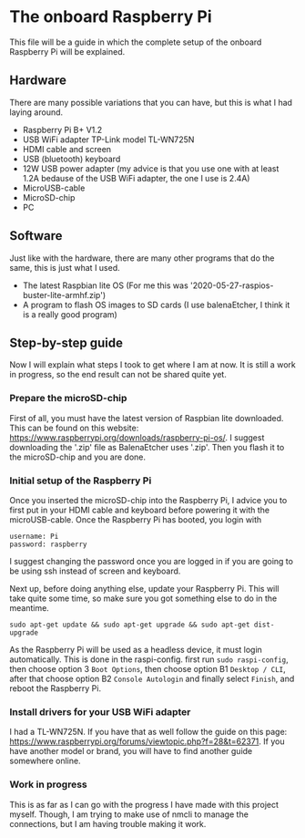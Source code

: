 # The onboard Raspberry Pi
This file will be a guide in which the complete setup of the onboard Raspberry Pi will be explained. 

## Hardware
There are many possible variations that you can have, but this is what I had laying around.
* Raspberry Pi B+ V1.2
* USB WiFi adapter TP-Link model TL-WN725N
* HDMI cable and screen
* USB (bluetooth) keyboard
* 12W USB power adapter (my advice is that you use one with at least 1.2A bedause of the USB WiFi adapter, the one I use is 2.4A)
* MicroUSB-cable
* MicroSD-chip
* PC

## Software
Just like with the hardware, there are many other programs that do the same, this is just what I used.
* The latest Raspbian lite OS (For me this was '2020-05-27-raspios-buster-lite-armhf.zip')
* A program to flash OS images to SD cards (I use balenaEtcher, I think it is a really good program)

## Step-by-step guide
Now I will explain what steps I took to get where I am at now. It is still a work in progress, so the end result can not be shared quite yet.

### Prepare the microSD-chip
First of all, you must have the latest version of Raspbian lite downloaded. This can be found on this website: https://www.raspberrypi.org/downloads/raspberry-pi-os/.
I suggest downloading the '.zip' file as BalenaEtcher uses '.zip'. Then you flash it to the microSD-chip and you are done.

### Initial setup of the Raspberry Pi
Once you inserted the microSD-chip into the Raspberry Pi, I advice you to first put in your HDMI cable and keyboard before powering it with the microUSB-cable. 
Once the Raspberry Pi has booted, you login with 
```
username: Pi
password: raspberry
```
I suggest changing the password once you are logged in if you are going to be using ssh instead of screen and keyboard.

Next up, before doing anything else, update your Raspberry Pi. This will take quite some time, so make sure you got something else to do in the meantime.
```
sudo apt-get update && sudo apt-get upgrade && sudo apt-get dist-upgrade
```
As the Raspberry Pi will be used as a headless device, it must login automatically. This is done in the raspi-config.
first run `sudo raspi-config`, then choose option 3 `Boot Options`, then choose option B1 `Desktop / CLI`, after that choose option B2 `Console Autologin` and finally select `Finish`, and reboot the Raspberry Pi.

### Install drivers for your USB WiFi adapter
I had a TL-WN725N. If you have that as well follow the guide on this page: https://www.raspberrypi.org/forums/viewtopic.php?f=28&t=62371.
If you have another model or brand, you will have to find another guide somewhere online.

### Work in progress
This is as far as I can go with the progress I have made with this project myself. Though, I am trying to make use of nmcli to manage the connections, but I am having trouble making it work.
